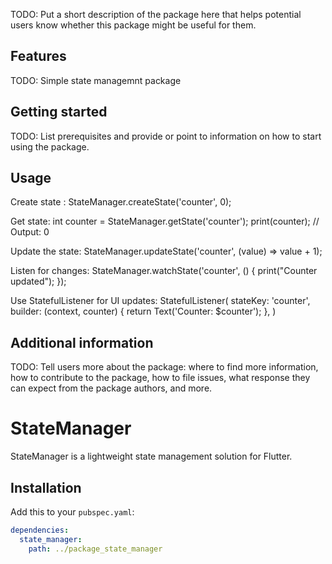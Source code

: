 <!--
This README describes the package. If you publish this package to pub.dev,
this README's contents appear on the landing page for your package.

For information about how to write a good package README, see the guide for
[writing package pages](https://dart.dev/guides/libraries/writing-package-pages).

For general information about developing packages, see the Dart guide for
[creating packages](https://dart.dev/guides/libraries/create-library-packages)
and the Flutter guide for
[developing packages and plugins](https://flutter.dev/developing-packages).
-->

TODO: Put a short description of the package here that helps potential users
know whether this package might be useful for them.

## Features

TODO: Simple state managemnt package

## Getting started

TODO: List prerequisites and provide or point to information on how to
start using the package.

## Usage

Create state : 
StateManager.createState<int>('counter', 0);

Get state:
int counter = StateManager.getState<int>('counter');
print(counter); // Output: 0

Update the state:
StateManager.updateState<int>('counter', (value) => value + 1);

Listen for changes:
StateManager.watchState<int>('counter', () {
  print("Counter updated");
});

Use StatefulListener for UI updates:
StatefulListener<int>(
  stateKey: 'counter',
  builder: (context, counter) {
    return Text('Counter: $counter');
  },
)



## Additional information

TODO: Tell users more about the package: where to find more information, how to
contribute to the package, how to file issues, what response they can expect
from the package authors, and more.
# StateManager

StateManager is a lightweight state management solution for Flutter.

## Installation
Add this to your `pubspec.yaml`:

```yaml
dependencies:
  state_manager:
    path: ../package_state_manager
